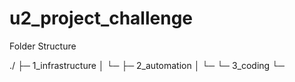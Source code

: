 # u2_project_challenge

Folder Structure

./
├─ 1_infrastructure
│  └─ <your project>
├─ 2_automation
│  └─ <your project>
└─ 3_coding
   └─ <your project>
